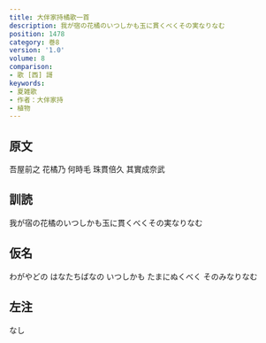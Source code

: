 ```yaml
---
title: 大伴家持橘歌一首
description: 我が宿の花橘のいつしかも玉に貫くべくその実なりなむ
position: 1478
category: 巻8
version: '1.0'
volume: 8
comparison:
- 歌 [西] 謌
keywords:
- 夏雑歌
- 作者：大伴家持
- 植物
---
```


## 原文

吾屋前之 花橘乃 何時毛 珠貫倍久 其實成奈武

## 訓読

我が宿の花橘のいつしかも玉に貫くべくその実なりなむ

## 仮名

わがやどの はなたちばなの いつしかも たまにぬくべく そのみなりなむ

## 左注

なし
